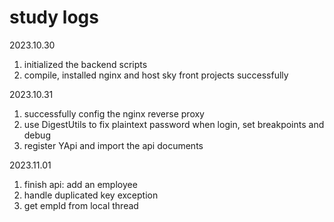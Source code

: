 # study logs
2023.10.30
1. initialized the backend scripts
2. compile, installed nginx and host sky front projects successfully

2023.10.31 
1. successfully config the nginx reverse proxy
2. use DigestUtils to fix plaintext password when login, set breakpoints and debug
3. register YApi and import the api documents

2023.11.01
1. finish api: add an employee
2. handle duplicated key exception
3. get empId from local thread